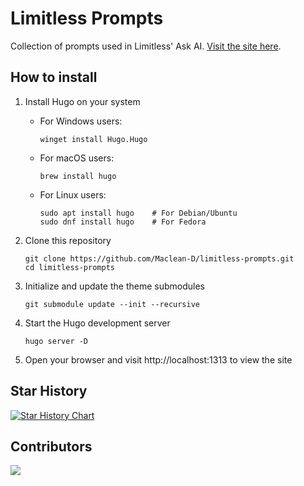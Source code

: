# Limitless Prompts

Collection of prompts used in Limitless' Ask AI. [Visit the site here]().

## How to install

1. Install Hugo on your system
   - For Windows users:
     ```
     winget install Hugo.Hugo
     ```
   - For macOS users:
     ```
     brew install hugo
     ```
   - For Linux users:
     ```
     sudo apt install hugo    # For Debian/Ubuntu
     sudo dnf install hugo    # For Fedora
     ```

2. Clone this repository
   ```
   git clone https://github.com/Maclean-D/limitless-prompts.git
   cd limitless-prompts
   ```

3. Initialize and update the theme submodules
   ```
   git submodule update --init --recursive
   ```

4. Start the Hugo development server
   ```
   hugo server -D
   ```

5. Open your browser and visit http://localhost:1313 to view the site

## Star History

[![Star History Chart](https://api.star-history.com/svg?repos=Maclean-D/limitless-prompts&type=Date)](https://star-history.com/#Maclean-D/limitless-prompts&Date)

## Contributors

<a href="https://github.com/Maclean-D/limitless-prompts/graphs/contributors">
  <img src="https://contrib.rocks/image?repo=Maclean-D/limitless-prompts" />
</a>
